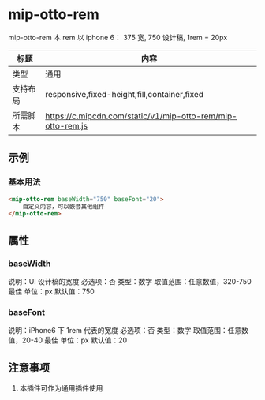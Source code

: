 # mip-otto-rem

mip-otto-rem 本 rem 以 iphone 6： 375 宽, 750 设计稿, 1rem = 20px

| 标题     | 内容                                                        |
| -------- | ----------------------------------------------------------- |
| 类型     | 通用                                                        |
| 支持布局 | responsive,fixed-height,fill,container,fixed                |
| 所需脚本 | https://c.mipcdn.com/static/v1/mip-otto-rem/mip-otto-rem.js |

## 示例

### 基本用法

```html
<mip-otto-rem baseWidth="750" baseFont="20">
    自定义内容，可以嵌套其他组件
</mip-otto-rem>
```

## 属性

### baseWidth

说明：UI 设计稿的宽度
必选项：否
类型：数字
取值范围：任意数值，320-750 最佳
单位：px
默认值：750

### baseFont

说明：iPhone6 下 1rem 代表的宽度
必选项：否
类型：数字
取值范围：任意数值，20-40 最佳
单位：px
默认值：20

## 注意事项

1.  本插件可作为通用插件使用
